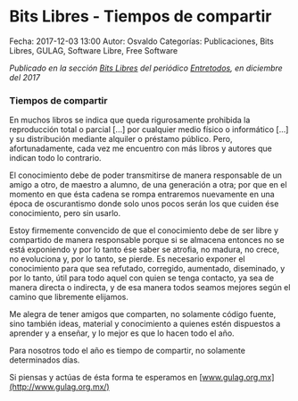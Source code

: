 Bits Libres - Tiempos de compartir
==================================

Fecha: 2017-12-03 13:00
Autor: Osvaldo
Categorías: Publicaciones, Bits Libres, GULAG, Software Libre, Free Software

_Publicado en la sección [Bits Libres](http://www.gulag.org.mx/revista/2016-05-10-Bits-Libres.html) del periódico [Entretodos](http://periodicoentretodos.com/), en diciembre del 2017_

<!-- break -->

### Tiempos de compartir

En muchos libros se indica que queda rigurosamente prohibida la reproducción total o parcial [...] por cualquier medio físico o informático [...] y su distribución mediante alquiler o préstamo público. Pero, afortunadamente, cada vez me encuentro con más libros y autores que indican todo lo contrario.

El conocimiento debe de poder transmitirse de manera responsable de un amigo a otro, de maestro a alumno, de una generación a otra; por que en el momento en que ésta cadena se rompa entraremos nuevamente en una época de oscurantismo donde solo unos pocos serán los que cuiden ése conocimiento, pero sin usarlo.

Estoy firmemente convencido de que el conocimiento debe de ser libre y compartido de manera responsable porque si se almacena entonces no se está exponiendo y por lo tanto ése saber se atrofia, no madura, no crece, no evoluciona y, por lo tanto, se pierde. Es necesario exponer el conocimiento para que sea refutado, corregido, aumentado, diseminado, y por lo tanto, útil para todo aquel con quien se tenga contacto, ya sea de manera directa o indirecta, y de esa manera todos seamos mejores según el camino que libremente elijamos.

Me alegra de tener amigos que comparten, no solamente código fuente, sino también ideas, material y conocimiento a quienes estén dispuestos a aprender y a enseñar, y lo mejor es que lo hacen todo el año.

Para nosotros todo el año es tiempo de compartir, no solamente determinados días. 

Si piensas y actúas de ésta forma te esperamos en [www.gulag.org.mx](http://www.gulag.org.mx/)
